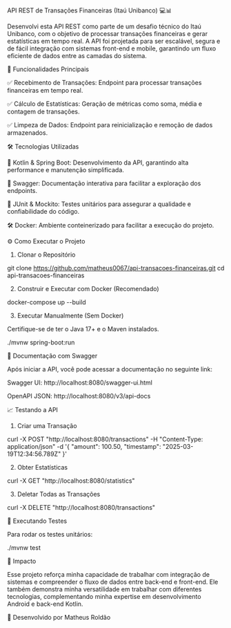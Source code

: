 API REST de Transações Financeiras (Itaú Unibanco) 💻📊

Desenvolvi esta API REST como parte de um desafio técnico do Itaú Unibanco, com o objetivo de processar transações financeiras e gerar estatísticas em tempo real. A API foi projetada para ser escalável, segura e de fácil integração com sistemas front-end e mobile, garantindo um fluxo eficiente de dados entre as camadas do sistema.

🔧 Funcionalidades Principais

✅ Recebimento de Transações: Endpoint para processar transações financeiras em tempo real.

✅ Cálculo de Estatísticas: Geração de métricas como soma, média e contagem de transações.

✅ Limpeza de Dados: Endpoint para reinicialização e remoção de dados armazenados.

🛠️ Tecnologias Utilizadas

🚀 Kotlin & Spring Boot: Desenvolvimento da API, garantindo alta performance e manutenção simplificada.

📖 Swagger: Documentação interativa para facilitar a exploração dos endpoints.

🧪 JUnit & Mockito: Testes unitários para assegurar a qualidade e confiabilidade do código.

🛠 Docker: Ambiente conteinerizado para facilitar a execução do projeto.

⚙️ Como Executar o Projeto

1. Clonar o Repositório

git clone https://github.com/matheus0067/api-transacoes-financeiras.git
cd api-transacoes-financeiras

2. Construir e Executar com Docker (Recomendado)

docker-compose up --build

3. Executar Manualmente (Sem Docker)

Certifique-se de ter o Java 17+ e o Maven instalados.

./mvnw spring-boot:run

📑 Documentação com Swagger

Após iniciar a API, você pode acessar a documentação no seguinte link:

Swagger UI: http://localhost:8080/swagger-ui.html

OpenAPI JSON: http://localhost:8080/v3/api-docs

📈 Testando a API

1. Criar uma Transação

curl -X POST "http://localhost:8080/transactions" -H "Content-Type: application/json" -d '{
  "amount": 100.50,
  "timestamp": "2025-03-19T12:34:56.789Z"
}'

2. Obter Estatísticas

curl -X GET "http://localhost:8080/statistics"

3. Deletar Todas as Transações

curl -X DELETE "http://localhost:8080/transactions"

📅 Executando Testes

Para rodar os testes unitários:

./mvnw test

📌 Impacto

Esse projeto reforça minha capacidade de trabalhar com integração de sistemas e compreender o fluxo de dados entre back-end e front-end. Ele também demonstra minha versatilidade em trabalhar com diferentes tecnologias, complementando minha expertise em desenvolvimento Android e back-end Kotlin.

💪 Desenvolvido por Matheus Roldão

